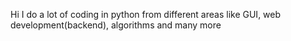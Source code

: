 Hi I do a lot of coding in python from different areas like GUI, web development(backend),
algorithms and many more
